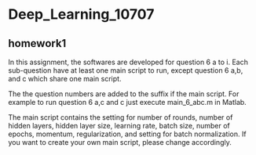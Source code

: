 # Deep_Learning_10707


## homework1


In this assignment, the softwares are developed for question 6 a to i.
Each sub-question have at least one main script to run, except question 6 a,b, and c which share one main script.

The the question numbers are added to the suffix if the main script.
For example to run question 6 a,c and c just execute main_6_abc.m in Matlab.

The main script contains the setting for number of rounds, number of hidden layers, hidden layer size, learning rate, batch size,
 number of epochs, momentum, regularization, and setting for batch normalization. If you want to create your own main script, please change accordingly. 